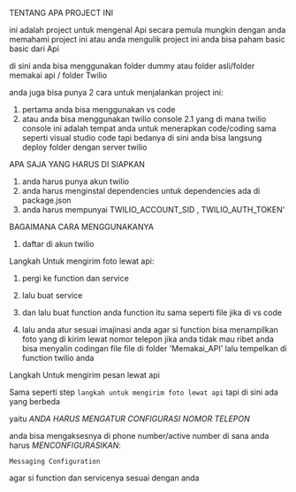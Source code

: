 TENTANG APA PROJECT INI

ini adalah project untuk mengenal Api secara pemula mungkin dengan anda memahami project ini atau anda mengulik project ini anda bisa paham basic basic dari Api 

di sini anda bisa menggunakan folder dummy atau folder asli/folder memakai api / folder Twilio

anda juga bisa punya 2 cara untuk menjalankan project ini:

1. pertama anda bisa menggunakan vs code 
2. atau anda bisa menggunakan twilio console
2.1 yang di mana twilio console ini adalah tempat anda untuk menerapkan code/coding sama seperti visual studio code tapi bedanya di sini anda bisa langsung deploy folder dengan server twilio


APA SAJA YANG HARUS DI SIAPKAN

1. anda harus punya akun twilio 
2. anda harus menginstal  dependencies untuk dependencies ada di package.json
3. anda harus mempunyai  TWILIO_ACCOUNT_SID , TWILIO_AUTH_TOKEN'


BAGAIMANA CARA MENGGUNAKANYA



1. daftar di akun twilio

Langkah Untuk mengirim foto lewat api:

1. pergi ke function dan service

2. lalu buat service

3. dan lalu buat function anda function itu sama seperti file jika di vs code 

4. lalu anda atur sesuai imajinasi anda agar si function bisa menampilkan foto yang di kirim lewat nomor telepon jika anda tidak mau ribet anda bisa menyalin codingan file file di folder 'Memakai_API' lalu tempelkan di function twilio anda

Langkah Untuk mengirim pesan lewat api

Sama seperti step `langkah untuk mengirim foto lewat api` tapi di sini ada yang berbeda

yaitu *ANDA HARUS MENGATUR CONFIGURASI NOMOR TELEPON* 

anda bisa mengaksesnya di phone number/active number di sana anda harus *MENCONFIGURASIKAN*:

`Messaging Configuration`

agar si function dan servicenya sesuai dengan anda
